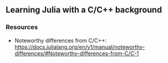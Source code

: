 ## Learning Julia with a C/C++ background

### Resources

- Noteworthy differences from C/C++: https://docs.julialang.org/en/v1/manual/noteworthy-differences/#Noteworthy-differences-from-C/C-1
